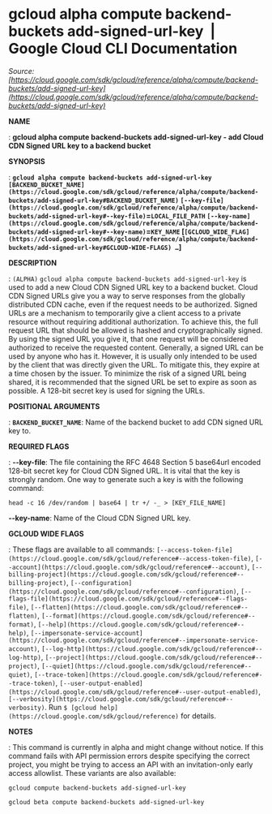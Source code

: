 # gcloud alpha compute backend-buckets add-signed-url-key  |  Google Cloud CLI Documentation

*Source: [https://cloud.google.com/sdk/gcloud/reference/alpha/compute/backend-buckets/add-signed-url-key](https://cloud.google.com/sdk/gcloud/reference/alpha/compute/backend-buckets/add-signed-url-key)*

**NAME**

: **gcloud alpha compute backend-buckets add-signed-url-key - add Cloud CDN Signed URL key to a backend bucket**

**SYNOPSIS**

: **`gcloud alpha compute backend-buckets add-signed-url-key` `[BACKEND_BUCKET_NAME](https://cloud.google.com/sdk/gcloud/reference/alpha/compute/backend-buckets/add-signed-url-key#BACKEND_BUCKET_NAME)` `[--key-file](https://cloud.google.com/sdk/gcloud/reference/alpha/compute/backend-buckets/add-signed-url-key#--key-file)`=`LOCAL_FILE_PATH` `[--key-name](https://cloud.google.com/sdk/gcloud/reference/alpha/compute/backend-buckets/add-signed-url-key#--key-name)`=`KEY_NAME` [`[GCLOUD_WIDE_FLAG](https://cloud.google.com/sdk/gcloud/reference/alpha/compute/backend-buckets/add-signed-url-key#GCLOUD-WIDE-FLAGS) …`]**

**DESCRIPTION**

: `(ALPHA)` `gcloud alpha compute backend-buckets
add-signed-url-key` is used to add a new Cloud CDN Signed URL key to a
backend bucket.
Cloud CDN Signed URLs give you a way to serve responses from the globally
distributed CDN cache, even if the request needs to be authorized.
Signed URLs are a mechanism to temporarily give a client access to a private
resource without requiring additional authorization. To achieve this, the full
request URL that should be allowed is hashed and cryptographically signed. By
using the signed URL you give it, that one request will be considered authorized
to receive the requested content.
Generally, a signed URL can be used by anyone who has it. However, it is usually
only intended to be used by the client that was directly given the URL. To
mitigate this, they expire at a time chosen by the issuer. To minimize the risk
of a signed URL being shared, it is recommended that the signed URL be set to
expire as soon as possible.
A 128-bit secret key is used for signing the URLs.

**POSITIONAL ARGUMENTS**

: **`BACKEND_BUCKET_NAME`**:
Name of the backend bucket to add CDN signed URL key to.

**REQUIRED FLAGS**

: **--key-file**:
The file containing the RFC 4648 Section 5 base64url encoded 128-bit secret key
for Cloud CDN Signed URL. It is vital that the key is strongly random. One way
to generate such a key is with the following command:

```
head -c 16 /dev/random | base64 | tr +/ -_ > [KEY_FILE_NAME]
```

**--key-name**:
Name of the Cloud CDN Signed URL key.

**GCLOUD WIDE FLAGS**

: These flags are available to all commands: `[--access-token-file](https://cloud.google.com/sdk/gcloud/reference#--access-token-file)`,
`[--account](https://cloud.google.com/sdk/gcloud/reference#--account)`, `[--billing-project](https://cloud.google.com/sdk/gcloud/reference#--billing-project)`,
`[--configuration](https://cloud.google.com/sdk/gcloud/reference#--configuration)`,
`[--flags-file](https://cloud.google.com/sdk/gcloud/reference#--flags-file)`,
`[--flatten](https://cloud.google.com/sdk/gcloud/reference#--flatten)`, `[--format](https://cloud.google.com/sdk/gcloud/reference#--format)`, `[--help](https://cloud.google.com/sdk/gcloud/reference#--help)`, `[--impersonate-service-account](https://cloud.google.com/sdk/gcloud/reference#--impersonate-service-account)`,
`[--log-http](https://cloud.google.com/sdk/gcloud/reference#--log-http)`,
`[--project](https://cloud.google.com/sdk/gcloud/reference#--project)`, `[--quiet](https://cloud.google.com/sdk/gcloud/reference#--quiet)`, `[--trace-token](https://cloud.google.com/sdk/gcloud/reference#--trace-token)`, `[--user-output-enabled](https://cloud.google.com/sdk/gcloud/reference#--user-output-enabled)`,
`[--verbosity](https://cloud.google.com/sdk/gcloud/reference#--verbosity)`.
Run `$ [gcloud help](https://cloud.google.com/sdk/gcloud/reference)` for details.

**NOTES**

: This command is currently in alpha and might change without notice. If this
command fails with API permission errors despite specifying the correct project,
you might be trying to access an API with an invitation-only early access
allowlist. These variants are also available:

```
gcloud compute backend-buckets add-signed-url-key
```

```
gcloud beta compute backend-buckets add-signed-url-key
```